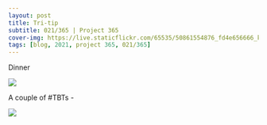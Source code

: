 ```yaml
---
layout: post
title: Tri-tip
subtitle: 021/365 | Project 365
cover-img: https://live.staticflickr.com/65535/50861554876_fd4e656666_k.jpg
tags: [blog, 2021, project 365, 021/365]
---
```

Dinner
<p class="post-img-wrap">
  <img src="https://live.staticflickr.com/65535/50861554876_fd4e656666_k.jpg">
</p>
A couple of #TBTs -
<p class="post-img-wrap">
  <img src="https://photos.app.goo.gl/gPfJuyKRTZT8JoxZA">
</p>
